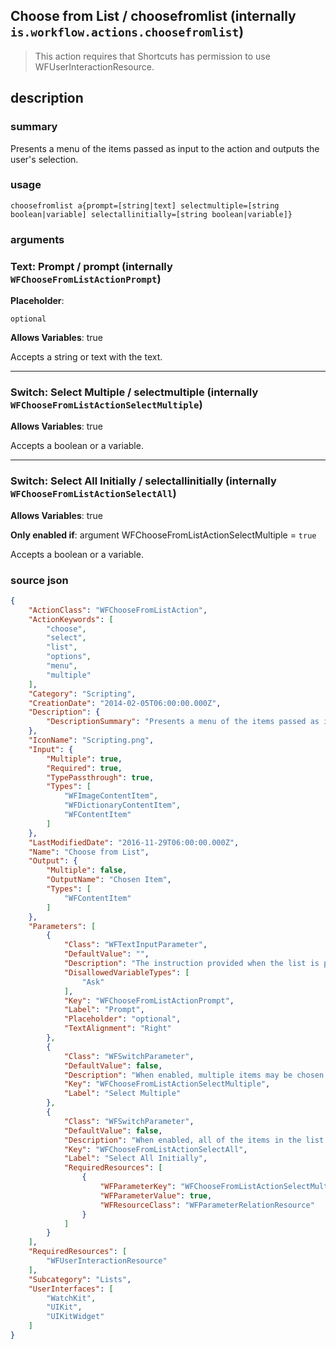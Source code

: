 
## Choose from List / choosefromlist (internally `is.workflow.actions.choosefromlist`)


> This action requires that Shortcuts has permission to use WFUserInteractionResource.


## description
### summary
Presents a menu of the items passed as input to the action and outputs the user's selection.


### usage
`choosefromlist a{prompt=[string|text] selectmultiple=[string boolean|variable] selectallinitially=[string boolean|variable]}`

### arguments
### Text: Prompt / prompt (internally `WFChooseFromListActionPrompt`)
**Placeholder**:
```
optional
```
**Allows Variables**: true



Accepts a string 
or text
with the text.

---

### Switch: Select Multiple / selectmultiple (internally `WFChooseFromListActionSelectMultiple`)
**Allows Variables**: true



Accepts a boolean
or a variable.

---

### Switch: Select All Initially / selectallinitially (internally `WFChooseFromListActionSelectAll`)
**Allows Variables**: true

**Only enabled if**: argument WFChooseFromListActionSelectMultiple = `true`

Accepts a boolean
or a variable.

### source json

```json
{
	"ActionClass": "WFChooseFromListAction",
	"ActionKeywords": [
		"choose",
		"select",
		"list",
		"options",
		"menu",
		"multiple"
	],
	"Category": "Scripting",
	"CreationDate": "2014-02-05T06:00:00.000Z",
	"Description": {
		"DescriptionSummary": "Presents a menu of the items passed as input to the action and outputs the user's selection."
	},
	"IconName": "Scripting.png",
	"Input": {
		"Multiple": true,
		"Required": true,
		"TypePassthrough": true,
		"Types": [
			"WFImageContentItem",
			"WFDictionaryContentItem",
			"WFContentItem"
		]
	},
	"LastModifiedDate": "2016-11-29T06:00:00.000Z",
	"Name": "Choose from List",
	"Output": {
		"Multiple": false,
		"OutputName": "Chosen Item",
		"Types": [
			"WFContentItem"
		]
	},
	"Parameters": [
		{
			"Class": "WFTextInputParameter",
			"DefaultValue": "",
			"Description": "The instruction provided when the list is presented.",
			"DisallowedVariableTypes": [
				"Ask"
			],
			"Key": "WFChooseFromListActionPrompt",
			"Label": "Prompt",
			"Placeholder": "optional",
			"TextAlignment": "Right"
		},
		{
			"Class": "WFSwitchParameter",
			"DefaultValue": false,
			"Description": "When enabled, multiple items may be chosen from the list.",
			"Key": "WFChooseFromListActionSelectMultiple",
			"Label": "Select Multiple"
		},
		{
			"Class": "WFSwitchParameter",
			"DefaultValue": false,
			"Description": "When enabled, all of the items in the list will start out selected when Choose from List is presented.",
			"Key": "WFChooseFromListActionSelectAll",
			"Label": "Select All Initially",
			"RequiredResources": [
				{
					"WFParameterKey": "WFChooseFromListActionSelectMultiple",
					"WFParameterValue": true,
					"WFResourceClass": "WFParameterRelationResource"
				}
			]
		}
	],
	"RequiredResources": [
		"WFUserInteractionResource"
	],
	"Subcategory": "Lists",
	"UserInterfaces": [
		"WatchKit",
		"UIKit",
		"UIKitWidget"
	]
}
```
